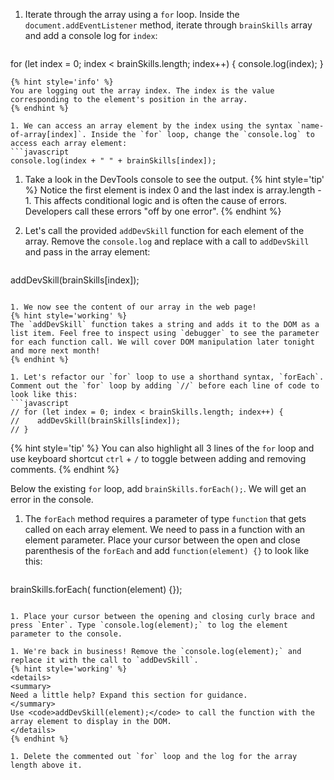 1. Iterate through the array using a `for` loop. Inside the `document.addEventListener` method, iterate through `brainSkills` array and add a console log for `index`:
   ```javascript
for (let index = 0; index < brainSkills.length; index++) {
    console.log(index);
}
   ```
   {% hint style='info' %}
You are logging out the array index. The index is the value corresponding to the element's position in the array. 
   {% endhint %}  

1. We can access an array element by the index using the syntax `name-of-array[index]`. Inside the `for` loop, change the `console.log` to access each array element:
   ```javascript
   console.log(index + " " + brainSkills[index]);
   ```

1. Take a look in the DevTools console to see the output.
   {% hint style='tip' %}
Notice the first element is index 0 and the last index is array.length - 1. This affects conditional logic and is often the cause of errors. Developers call these errors "off by one error".
   {% endhint %}  

1. Let's call the provided `addDevSkill` function for each element of the array. Remove the `console.log` and replace with a call to `addDevSkill` and pass in the array element:
   ```javascript
addDevSkill(brainSkills[index]);
   ```

1. We now see the content of our array in the web page!
   {% hint style='working' %}
The `addDevSkill` function takes a string and adds it to the DOM as a list item. Feel free to inspect using `debugger` to see the parameter for each function call. We will cover DOM manipulation later tonight and more next month!
   {% endhint %}  

1. Let's refactor our `for` loop to use a shorthand syntax, `forEach`. Comment out the `for` loop by adding `//` before each line of code to look like this:
   ```javascript
// for (let index = 0; index < brainSkills.length; index++) {
//    addDevSkill(brainSkills[index]);
// }
   ```
   {% hint style='tip' %}
You can also highlight all 3 lines of the `for` loop and use keyboard shortcut `ctrl` + `/` to toggle between adding and removing comments.
   {% endhint %}  

   Below the existing `for` loop, add `brainSkills.forEach();`. We will get an error in the console.

1. The `forEach` method requires a parameter of type `function` that gets called on each array element. We need to pass in a function with an element parameter. Place your cursor between the open and close parenthesis of the `forEach` and add `function(element) {}` to look like this:
   ```javascript
brainSkills.forEach( function(element) {});
   ```

1. Place your cursor between the opening and closing curly brace and press `Enter`. Type `console.log(element);` to log the element parameter to the console.

1. We're back in business! Remove the `console.log(element);` and replace it with the call to `addDevSkill`.
   {% hint style='working' %}
<details>
<summary>
Need a little help? Expand this section for guidance. 
</summary> 
Use <code>addDevSkill(element);</code> to call the function with the array element to display in the DOM.
</details>
   {% endhint %}

1. Delete the commented out `for` loop and the log for the array length above it.

